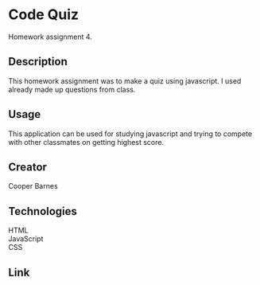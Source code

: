 # Code Quiz
Homework assignment 4.

## Description
This homework assignment was to make a quiz using javascript.
I used already made up questions from class. 

## Usage
This application can be used for studying javascript and
trying to compete with other classmates on getting highest
score. 

## Creator
Cooper Barnes 

## Technologies
HTML  
JavaScript  
CSS




## Link

